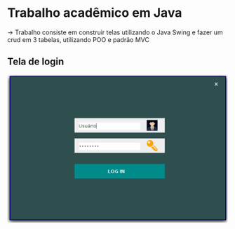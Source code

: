 # Trabalho acadêmico em Java

-> Trabalho consiste em construir telas utilizando o Java Swing e fazer um crud em 3 tabelas, utilizando POO e padrão MVC

## Tela de login

![Tela_login](https://github.com/fernando-albsilva/LasalleJava2020.2github/blob/master/ProtitipoTela/TelaLogin.png)  
